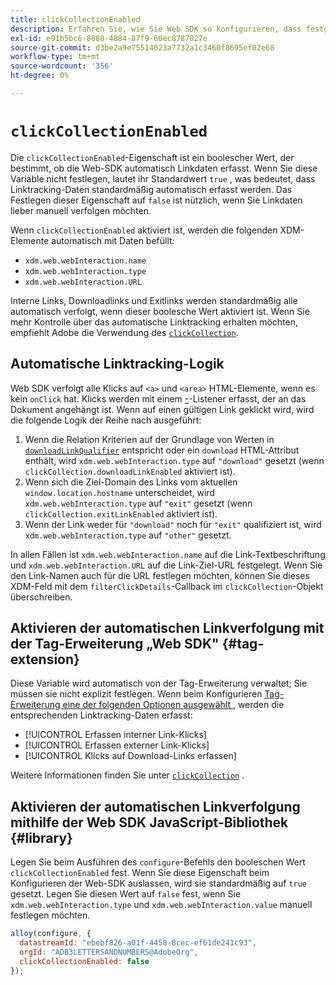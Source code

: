 ```yaml
---
title: clickCollectionEnabled
description: Erfahren Sie, wie Sie Web SDK so konfigurieren, dass festgestellt wird, ob Link-Klickdaten automatisch erfasst werden.
exl-id: e91b5bc6-8880-4884-87f9-60ec8787027e
source-git-commit: d3be2a9e75514023a7732a1c3460f8695ef02e68
workflow-type: tm+mt
source-wordcount: '356'
ht-degree: 0%

---
```


# `clickCollectionEnabled`

Die `clickCollectionEnabled`-Eigenschaft ist ein boolescher Wert, der bestimmt, ob die Web-SDK automatisch Linkdaten erfasst. Wenn Sie diese Variable nicht festlegen, lautet ihr Standardwert `true` , was bedeutet, dass Linktracking-Daten standardmäßig automatisch erfasst werden. Das Festlegen dieser Eigenschaft auf `false` ist nützlich, wenn Sie Linkdaten lieber manuell verfolgen möchten.

Wenn `clickCollectionEnabled` aktiviert ist, werden die folgenden XDM-Elemente automatisch mit Daten befüllt:

* `xdm.web.webInteraction.name`
* `xdm.web.webInteraction.type`
* `xdm.web.webInteraction.URL`

Interne Links, Downloadlinks und Exitlinks werden standardmäßig alle automatisch verfolgt, wenn dieser boolesche Wert aktiviert ist. Wenn Sie mehr Kontrolle über das automatische Linktracking erhalten möchten, empfiehlt Adobe die Verwendung des [`clickCollection`](clickcollection.md).

## Automatische Linktracking-Logik

Web SDK verfolgt alle Klicks auf `<a>` und `<area>` HTML-Elemente, wenn es kein `onClick` hat. Klicks werden mit einem [-](https://www.w3.org/TR/uievents/#capture-phase)-Listener erfasst, der an das Dokument angehängt ist. Wenn auf einen gültigen Link geklickt wird, wird die folgende Logik der Reihe nach ausgeführt:

1. Wenn die Relation Kriterien auf der Grundlage von Werten in [`downloadLinkQualifier`](downloadlinkqualifier.md) entspricht oder ein `download` HTML-Attribut enthält, wird `xdm.web.webInteraction.type` auf `"download"` gesetzt (wenn `clickCollection.downloadLinkEnabled` aktiviert ist).
1. Wenn sich die Ziel-Domain des Links vom aktuellen `window.location.hostname` unterscheidet, wird `xdm.web.webInteraction.type` auf `"exit"` gesetzt (wenn `clickCollection.exitLinkEnabled` aktiviert ist).
1. Wenn der Link weder für `"download"` noch für `"exit"` qualifiziert ist, wird `xdm.web.webInteraction.type` auf `"other"` gesetzt.

In allen Fällen ist `xdm.web.webInteraction.name` auf die Link-Textbeschriftung und `xdm.web.webInteraction.URL` auf die Link-Ziel-URL festgelegt. Wenn Sie den Link-Namen auch für die URL festlegen möchten, können Sie dieses XDM-Feld mit dem `filterClickDetails`-Callback im `clickCollection`-Objekt überschreiben.

## Aktivieren der automatischen Linkverfolgung mit der Tag-Erweiterung „Web SDK&quot; {#tag-extension}

Diese Variable wird automatisch von der Tag-Erweiterung verwaltet; Sie müssen sie nicht explizit festlegen. Wenn beim Konfigurieren [ Tag-Erweiterung eine der folgenden Optionen ausgewählt ](/help/tags/extensions/client/web-sdk/web-sdk-extension-configuration.md), werden die entsprechenden Linktracking-Daten erfasst:

* [!UICONTROL Erfassen interner Link-Klicks]
* [!UICONTROL Erfassen externer Link-Klicks]
* [!UICONTROL Klicks auf Download-Links erfassen]

Weitere Informationen finden Sie unter [`clickCollection`](clickcollection.md) .

## Aktivieren der automatischen Linkverfolgung mithilfe der Web SDK JavaScript-Bibliothek {#library}

Legen Sie beim Ausführen des `configure`-Befehls den booleschen Wert `clickCollectionEnabled` fest. Wenn Sie diese Eigenschaft beim Konfigurieren der Web-SDK auslassen, wird sie standardmäßig auf `true` gesetzt. Legen Sie diesen Wert auf `false` fest, wenn Sie `xdm.web.webInteraction.type` und `xdm.web.webInteraction.value` manuell festlegen möchten.

```js
alloy(configure, {
  datastreamId: "ebebf826-a01f-4458-8cec-ef61de241c93",
  orgId: "ADB3LETTERSANDNUMBERS@AdobeOrg",
  clickCollectionEnabled: false
});
```
